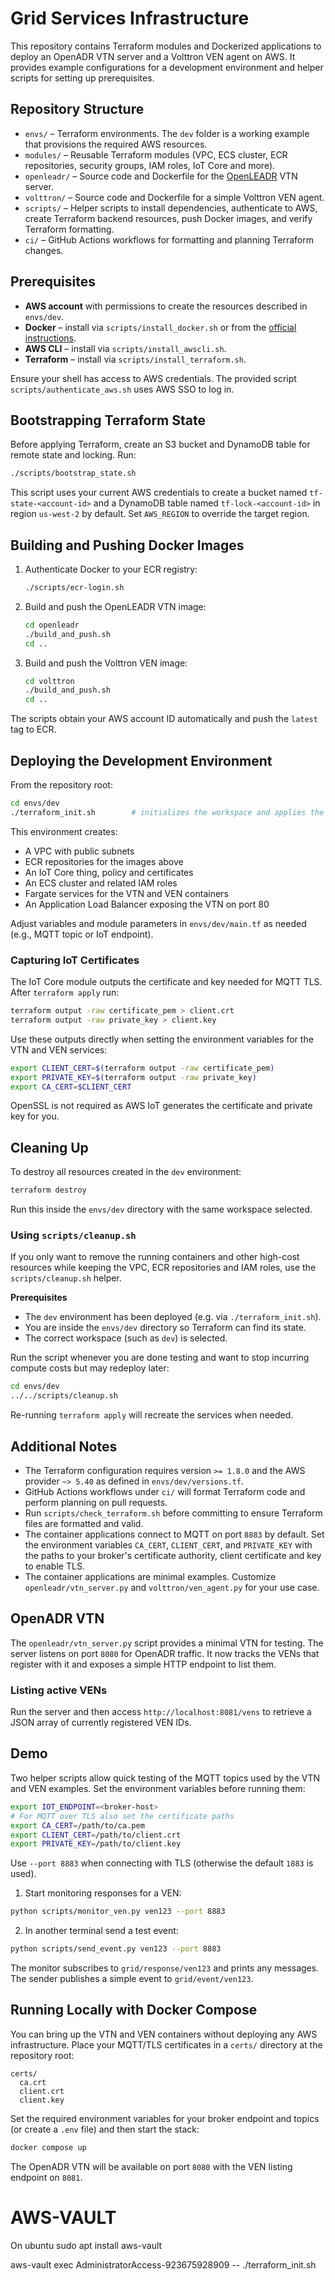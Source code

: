 
# Grid Services Infrastructure

This repository contains Terraform modules and Dockerized applications to deploy an OpenADR VTN server and a Volttron VEN agent on AWS. It provides example configurations for a development environment and helper scripts for setting up prerequisites.

## Repository Structure

- `envs/` – Terraform environments. The `dev` folder is a working example that provisions the required AWS resources.
- `modules/` – Reusable Terraform modules (VPC, ECS cluster, ECR repositories, security groups, IAM roles, IoT Core and more).
- `openleadr/` – Source code and Dockerfile for the [OpenLEADR](https://github.com/OpenLEADR/openleadr) VTN server.
- `volttron/` – Source code and Dockerfile for a simple Volttron VEN agent.
- `scripts/` – Helper scripts to install dependencies, authenticate to AWS, create Terraform backend resources, push Docker images, and verify Terraform formatting.
- `ci/` – GitHub Actions workflows for formatting and planning Terraform changes.

## Prerequisites

- **AWS account** with permissions to create the resources described in `envs/dev`.
- **Docker** – install via `scripts/install_docker.sh` or from the [official instructions](https://docs.docker.com/get-docker/).
- **AWS CLI** – install via `scripts/install_awscli.sh`.
- **Terraform** – install via `scripts/install_terraform.sh`.

Ensure your shell has access to AWS credentials. The provided script `scripts/authenticate_aws.sh` uses AWS SSO to log in.

## Bootstrapping Terraform State

Before applying Terraform, create an S3 bucket and DynamoDB table for remote state and locking. Run:

```bash
./scripts/bootstrap_state.sh
```

This script uses your current AWS credentials to create a bucket named `tf-state-<account-id>` and a DynamoDB table named `tf-lock-<account-id>` in region `us-west-2` by default. Set `AWS_REGION` to override the target region.

## Building and Pushing Docker Images

1. Authenticate Docker to your ECR registry:

   ```bash
   ./scripts/ecr-login.sh
   ```

2. Build and push the OpenLEADR VTN image:

   ```bash
   cd openleadr
   ./build_and_push.sh
   cd ..
   ```

3. Build and push the Volttron VEN image:

   ```bash
   cd volttron
   ./build_and_push.sh
   cd ..
   ```

The scripts obtain your AWS account ID automatically and push the `latest` tag to ECR.

## Deploying the Development Environment

From the repository root:

```bash
cd envs/dev
./terraform_init.sh        # initializes the workspace and applies the configuration
```

This environment creates:

- A VPC with public subnets
- ECR repositories for the images above
- An IoT Core thing, policy and certificates
- An ECS cluster and related IAM roles
- Fargate services for the VTN and VEN containers
- An Application Load Balancer exposing the VTN on port 80

Adjust variables and module parameters in `envs/dev/main.tf` as needed (e.g., MQTT topic or IoT endpoint).

### Capturing IoT Certificates

The IoT Core module outputs the certificate and key needed for MQTT TLS. After
`terraform apply` run:

```bash
terraform output -raw certificate_pem > client.crt
terraform output -raw private_key > client.key
```

Use these outputs directly when setting the environment variables for the
VTN and VEN services:

```bash
export CLIENT_CERT=$(terraform output -raw certificate_pem)
export PRIVATE_KEY=$(terraform output -raw private_key)
export CA_CERT=$CLIENT_CERT
```

OpenSSL is not required as AWS IoT generates the certificate and private key
for you.

## Cleaning Up

To destroy all resources created in the `dev` environment:

```bash
terraform destroy
```

Run this inside the `envs/dev` directory with the same workspace selected.

### Using `scripts/cleanup.sh`

If you only want to remove the running containers and other high-cost
resources while keeping the VPC, ECR repositories and IAM roles, use the
`scripts/cleanup.sh` helper.

**Prerequisites**

- The `dev` environment has been deployed (e.g. via `./terraform_init.sh`).
- You are inside the `envs/dev` directory so Terraform can find its state.
- The correct workspace (such as `dev`) is selected.

Run the script whenever you are done testing and want to stop incurring
compute costs but may redeploy later:

```bash
cd envs/dev
../../scripts/cleanup.sh
```

Re-running `terraform apply` will recreate the services when needed.

## Additional Notes

- The Terraform configuration requires version `>= 1.8.0` and the AWS provider `~> 5.40` as defined in `envs/dev/versions.tf`.
- GitHub Actions workflows under `ci/` will format Terraform code and perform planning on pull requests.
- Run `scripts/check_terraform.sh` before committing to ensure Terraform files are formatted and valid.
- The container applications connect to MQTT on port `8883` by default. Set
  the environment variables `CA_CERT`, `CLIENT_CERT`, and `PRIVATE_KEY` with the
  paths to your broker's certificate authority, client certificate and key to
  enable TLS.
- The container applications are minimal examples. Customize `openleadr/vtn_server.py` and `volttron/ven_agent.py` for your use case.

## OpenADR VTN

The `openleadr/vtn_server.py` script provides a minimal VTN for testing. The
server listens on port `8080` for OpenADR traffic. It now tracks the VENs that
register with it and exposes a simple HTTP endpoint to list them.

### Listing active VENs

Run the server and then access `http://localhost:8081/vens` to retrieve a JSON
array of currently registered VEN IDs.


## Demo

Two helper scripts allow quick testing of the MQTT topics used by the VTN and
VEN examples. Set the environment variables before running them:

```bash
export IOT_ENDPOINT=<broker-host>
# For MQTT over TLS also set the certificate paths
export CA_CERT=/path/to/ca.pem
export CLIENT_CERT=/path/to/client.crt
export PRIVATE_KEY=/path/to/client.key
```

Use `--port 8883` when connecting with TLS (otherwise the default `1883` is
used).

1. Start monitoring responses for a VEN:

```bash
python scripts/monitor_ven.py ven123 --port 8883
```

2. In another terminal send a test event:

```bash
python scripts/send_event.py ven123 --port 8883
```

The monitor subscribes to `grid/response/ven123` and prints any messages. The
sender publishes a simple event to `grid/event/ven123`.

## Running Locally with Docker Compose

You can bring up the VTN and VEN containers without deploying any AWS
infrastructure. Place your MQTT/TLS certificates in a `certs/` directory at the
repository root:

```
certs/
  ca.crt
  client.crt
  client.key
```

Set the required environment variables for your broker endpoint and topics (or
create a `.env` file) and then start the stack:

```bash
docker compose up
```

The OpenADR VTN will be available on port `8080` with the VEN listing endpoint on
`8081`.


# AWS-VAULT
On ubuntu 
sudo apt install aws-vault

aws-vault exec AdministratorAccess-923675928909 -- ./terraform_init.sh
